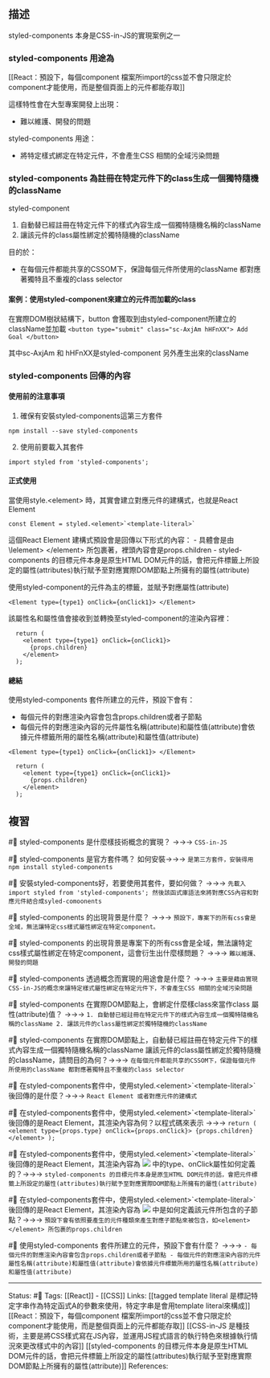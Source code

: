 


## 描述

styled-components 本身是CSS-in-JS的實現案例之一

### styled-components 用途為

[[React：預設下，每個component 檔案所import的css並不會只限定於component才能使用，而是整個頁面上的元件都能存取]]

這樣特性會在大型專案開發上出現：
- 難以維護、開發的問題

styled-components 用途：
- 將特定樣式綁定在特定元件，不會產生CSS 相關的全域污染問題

### styled-components 為註冊在特定元件下的class生成一個獨特隨機的className

styled-component

1. 自動替已經註冊在特定元件下的樣式內容生成一個獨特隨機名稱的className
2. 讓該元件的class屬性綁定於獨特隨機的className

目的於：
- 在每個元件都能共享的CSSOM下，保證每個元件所使用的className 都對應著獨特且不重複的class selector 

#### 案例：使用styled-component來建立的元件而加載的class

在實際DOM樹狀結構下，button 會獲取到由styled-component所建立的className並加載 `<button type="submit" class="sc-AxjAm hHFnXX"> Add Goal </button>`

其中sc-AxjAm 和 hHFnXX是styled-component 另外產生出來的className

### styled-components 回傳的內容

#### 使用前的注意事項
1. 確保有安裝styled-components這第三方套件
```
npm install --save styled-components
```

2. 使用前要載入其套件
```
import styled from 'styled-components';
```

#### 正式使用

當使用style.\<element\> 時，其實會建立對應元件的建構式，也就是React Element
```
const Element = styled.<element>`<template-literal>`
```

這個React Element 建構式預設會是回傳以下形式的內容：
	- 具體會是由\lelement\> \<\/element\> 所包裹著，裡頭內容會是props.children 
	- styled-components 的目標元件本身是原生HTML DOM元件的話，會把元件標籤上所設定的屬性(attributes)執行賦予至對應實際DOM節點上所擁有的屬性(attribute)

使用styled-component的元件為主的標籤，並賦予對應屬性(attribute)
```
<Element type={type1} onClick={onClick1}> </Element>
```

該屬性名和屬性值會接收到並轉換至styled-component的渲染內容裡：
```
  return (
    <element type={type1} onClick={onClick1}>
      {props.children}
    </element>
  );
```


#### 總結
使用styled-components 套件所建立的元件，預設下會有：
- 每個元件的對應渲染內容會包含props.children或者子節點
- 每個元件的對應渲染內容的元件屬性名稱(attribute)和屬性值(attribute)會依據元件標籤所用的屬性名稱(attribute)和屬性值(attribute)
```
<Element type={type1} onClick={onClick1}> </Element>
```
```
  return (
    <element type={type1} onClick={onClick1}>
      {props.children}
    </element>
  );
```

## 複習

#🧠 styled-components 是什麼樣技術概念的實現？ ->->-> `CSS-in-JS`
<!--SR:!2022-10-14,27,250-->


#🧠 styled-components 是官方套件嗎？ 如何安裝->->-> `是第三方套件，安裝得用npm install styled-components`
<!--SR:!2022-10-11,17,247-->

#🧠 安裝styled-components好，若要使用其套件，要如何做？ ->->-> `先載入import styled from 'styled-components'; 然後該函式庫語法來將對應CSS內容和對應元件結合成syled-comoonents`
<!--SR:!2022-10-11,17,247-->

#🧠  styled-components 的出現背景是什麼？ ->->-> `預設下，專案下的所有css會是全域，無法讓特定css樣式屬性綁定在特定component。`
<!--SR:!2022-10-14,27,250-->


#🧠 styled-components 的出現背景是專案下的所有css會是全域，無法讓特定css樣式屬性綁定在特定component，這會衍生出什麼樣問題？ ->->-> `難以維護、開發的問題`
<!--SR:!2022-11-07,32,210-->

#🧠 styled-components 透過概念而實現的用途會是什麼？ ->->-> `主要是藉由實現CSS-in-JS的概念來讓特定樣式屬性綁定在特定元件下，不會產生CSS 相關的全域污染問題`
<!--SR:!2022-12-17,67,250-->

#🧠 styled-components 在實際DOM節點上，會綁定什麼樣class來當作class 屬性(attribute)值？ ->->-> `1. 自動替已經註冊在特定元件下的樣式內容生成一個獨特隨機名稱的className 2. 讓該元件的class屬性綁定於獨特隨機的className`
<!--SR:!2022-12-06,58,250-->

#🧠 styled-components 在實際DOM節點上，自動替已經註冊在特定元件下的樣式內容生成一個獨特隨機名稱的className 讓該元件的class屬性綁定於獨特隨機的className，請問目的為何？->->-> `在每個元件都能共享的CSSOM下，保證每個元件所使用的className 都對應著獨特且不重複的class selector `
<!--SR:!2022-11-04,37,230-->

#🧠 在styled-components套件中，使用styled.\<element\>\`\<template-literal\>\`  後回傳的是什麼？->->-> `React Element 或者對應元件的建構式`
<!--SR:!2022-10-14,27,250-->

#🧠 在styled-components套件中，使用styled.\<element\>\`\<template-literal\>\`  後回傳的是React Element，其渲染內容為何？以程式碼來表示 ->->-> `return ( <element type={props.type} onClick={props.onClick}> {props.children}  </element> );`
<!--SR:!2022-10-12,26,250-->

#🧠 在styled-components套件中，使用styled.\<element\>\`\<template-literal\>\`  後回傳的是React Element，其渲染內容為  ![](https://res.cloudinary.com/dqfxgtyoi/image/upload/v1662214991/blog/react/style/css-in-js/styled-react-element_exjrbf.png) 中的type、onClick屬性如何定義的？->->-> `styled-components 的目標元件本身是原生HTML DOM元件的話，會把元件標籤上所設定的屬性(attributes)執行賦予至對應實際DOM節點上所擁有的屬性(attribute)`
<!--SR:!2022-10-14,27,250-->

#🧠 在styled-components套件中，使用styled.\<element\>\`\<template-literal\>\`  後回傳的是React Element，其渲染內容為  ![](https://res.cloudinary.com/dqfxgtyoi/image/upload/v1662214991/blog/react/style/css-in-js/styled-react-element_exjrbf.png) 中是如何定義該元件所包含的子節點？->->-> `預設下會有依照要產生的元件種類來產生對應子節點來被包含，如<element> </element> 所包裹的props.children`
<!--SR:!2022-10-15,28,250-->

#🧠 使用styled-components 套件所建立的元件，預設下會有什麼？ ->->-> `- 每個元件的對應渲染內容會包含props.children或者子節點 - 每個元件的對應渲染內容的元件屬性名稱(attribute)和屬性值(attribute)會依據元件標籤所用的屬性名稱(attribute)和屬性值(attribute)`
<!--SR:!2022-12-05,58,250-->

---
Status: #🌱 
Tags:
[[React]] - [[CSS]]
Links:
[[tagged template literal 是標記特定字串作為特定函式A的參數來使用，特定字串是會用template literal來構成]]
[[React：預設下，每個component 檔案所import的css並不會只限定於component才能使用，而是整個頁面上的元件都能存取]]
[[CSS-in-JS 是種技術，主要是將CSS樣式寫在JS內容，並運用JS程式語言的執行特色來根據執行情況來更改樣式中的內容]]
[[styled-components 的目標元件本身是原生HTML DOM元件的話，會把元件標籤上所設定的屬性(attributes)執行賦予至對應實際DOM節點上所擁有的屬性(attribute)]]
References: